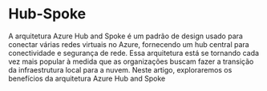# Hub-Spoke

A arquitetura Azure Hub and Spoke é um padrão de design usado para conectar várias redes virtuais no Azure, fornecendo um hub central para conectividade e segurança de rede. Essa arquitetura está se tornando cada vez mais popular à medida que as organizações buscam fazer a transição da infraestrutura local para a nuvem. Neste artigo, exploraremos os benefícios da arquitetura Azure Hub and Spoke
